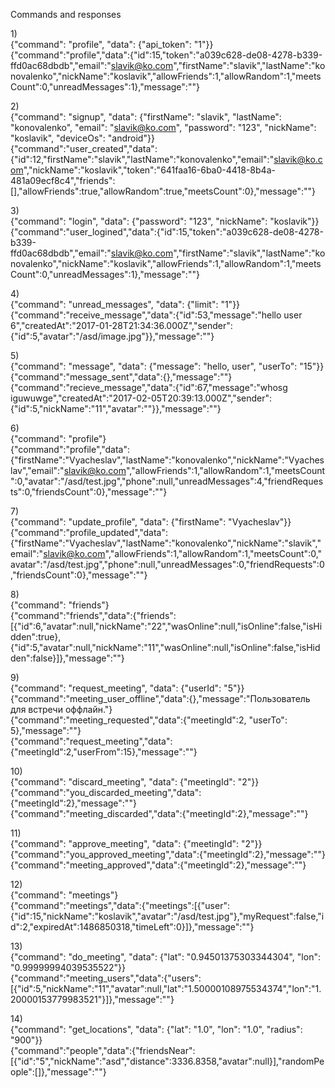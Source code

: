 Commands and responses

1)<br />
{"command": "profile", "data": {"api_token": "1"}}<br />
{"command":"profile","data":{"id":15,"token":"a039c628-de08-4278-b339-ffd0ac68dbdb","email":"slavik@ko.com","firstName":"slavik","lastName":"konovalenko","nickName":"koslavik","allowFriends":1,"allowRandom":1,"meetsCount":0,"unreadMessages":1},"message":""}<br />

2)<br />
{"command": "signup", "data": {"firstName": "slavik", "lastName": "konovalenko", "email": "slavik@ko.com", "password": "123", "nickName": "koslavik", "deviceOs": "android"}}<br />
{"command":"user_created","data":{"id":12,"firstName":"slavik","lastName":"konovalenko","email":"slavik@ko.com","nickName":"koslavik","token":"641faa16-6ba0-4418-8b4a-481a09ecf8c4","friends":[],"allowFriends":true,"allowRandom":true,"meetsCount":0},"message":""}<br />

3)<br />
{"command": "login", "data": {"password": "123", "nickName": "koslavik"}}<br />
{"command":"user_logined","data":{"id":15,"token":"a039c628-de08-4278-b339-ffd0ac68dbdb","email":"slavik@ko.com","firstName":"slavik","lastName":"konovalenko","nickName":"koslavik","allowFriends":1,"allowRandom":1,"meetsCount":0,"unreadMessages":1},"message":""}<br />

4)<br />
{"command": "unread_messages", "data": {"limit": "1"}}<br />
{"command":"receive_message","data":{"id":53,"message":"hello user 6","createdAt":"2017-01-28T21:34:36.000Z","sender":{"id":5,"avatar":"/asd/image.jpg"}},"message":""}<br />

5)<br />
{"command": "message", "data": {"message": "hello, user", "userTo": "15"}}<br />
{"command":"message_sent","data":{},"message":""}<br />
{"command":"recieve_message","data":{"id":67,"message":"whosg iguwuwge","createdAt":"2017-02-05T20:39:13.000Z","sender":{"id":5,"nickName":"11","avatar":""}},"message":""}<br />

6)<br />
{"command": "profile"}<br />
{"command":"profile","data":{"firstName":"Vyacheslav","lastName":"konovalenko","nickName":"Vyacheslav","email":"slavik@ko.com","allowFriends":1,"allowRandom":1,"meetsCount":0,"avatar":"/asd/test.jpg","phone":null,"unreadMessages":4,"friendRequests":0,"friendsCount":0},"message":""}<br />

7)<br />
{"command": "update_profile", "data": {"firstName": "Vyacheslav"}}<br />
{"command":"profile_updated","data":{"firstName":"Vyacheslav","lastName":"konovalenko","nickName":"slavik","email":"slavik@ko.com","allowFriends":1,"allowRandom":1,"meetsCount":0,"avatar":"/asd/test.jpg","phone":null,"unreadMessages":0,"friendRequests":0,"friendsCount":0},"message":""}<br />

8)<br />
{"command": "friends"}<br />
{"command":"friends","data":{"friends":[{"id":6,"avatar":null,"nickName":"22","wasOnline":null,"isOnline":false,"isHidden":true},{"id":5,"avatar":null,"nickName":"11","wasOnline":null,"isOnline":false,"isHidden":false}]},"message":""}<br />

9)<br />
{"command": "request_meeting", "data": {"userId": "5"}}<br />
{"command":"meeting_user_offline","data":{},"message":"Пользователь для встречи оффлайн."}<br />
{"command":"meeting_requested","data":{"meetingId":2, "userTo": 5},"message":""}<br />
{"command":"request_meeting","data":{"meetingId":2,"userFrom":15},"message":""}<br />

10)<br />
{"command": "discard_meeting", "data": {"meetingId": "2"}}<br />
{"command":"you_discarded_meeting","data":{"meetingId":2},"message":""}<br />
{"command":"meeting_discarded","data":{"meetingId":2},"message":""}<br />

11)<br />
{"command": "approve_meeting", "data": {"meetingId": "2"}}<br />
{"command":"you_approved_meeting","data":{"meetingId":2},"message":""}<br />
{"command":"meeting_approved","data":{"meetingId":2},"message":""}<br />

12)<br />
{"command": "meetings"}<br />
{"command":"meetings","data":{"meetings":[{"user":{"id":15,"nickName":"koslavik","avatar":"/asd/test.jpg"},"myRequest":false,"id":2,"expiredAt":1486850318,"timeLeft":0}]},"message":""}<br />

13)<br />
{"command": "do_meeting", "data": {"lat": "0.94501375303344304", "lon": "0.99999994039535522"}}<br />
{"command":"meeting_users","data":{"users":[{"id":5,"nickName":"11","avatar":null,"lat":"1.50000108975534374","lon":"1.20000153779983521"}]},"message":""}<br />

14)<br />
{"command": "get_locations", "data": {"lat": "1.0", "lon": "1.0", "radius": "900"}}<br />
{"command":"people","data":{"friendsNear":[{"id":"5","nickName":"asd","distance":3336.8358,"avatar":null}],"randomPeople":[]},"message":""}<br />
